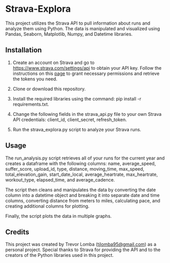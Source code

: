 # Strava-Explora

This project utilizes the Strava API to pull information about runs and analyze them using Python. The data is manipulated and visualized using Pandas, Seaborn, Matplotlib, Numpy, and Datetime libraries.

## Installation

1. Create an account on Strava and go to https://www.strava.com/settings/api to obtain your API key. Follow the instructions on this [page](https://www.youtube.com/watch?v=sgscChKfGyg) to grant necessary permissions and retrieve the tokens you need.


2. Clone or download this repository.

3. Install the required libraries using the command: pip install -r requirements.txt.

4. Change the following fields in the strava_api.py file to your own Strava API credentials: client_id, client_secret, refresh_token.

5. Run the strava_explora.py script to analyze your Strava runs.

## Usage

The run_analysis.py script retrieves all of your runs for the current year and creates a dataframe with the following columns: name, average_speed, suffer_score, upload_id, type, distance, moving_time, max_speed, total_elevation_gain, start_date_local, average_heartrate, max_heartrate, workout_type, elapsed_time, and average_cadence.

The script then cleans and manipulates the data by converting the date column into a datetime object and breaking it into separate date and time columns, converting distance from meters to miles, calculating pace, and creating additional columns for plotting.

Finally, the script plots the data in multiple graphs.

## Credits

This project was created by Trevor Lomba (tjlomba95@gmail.com) as a personal project. Special thanks to Strava for providing the API and to the creators of the Python libraries used in this project.
